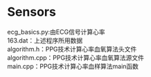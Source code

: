 # Sensors
ecg_basics.py:由ECG信号计算心率  
163.dat：上述程序所用数据  
algorithm.h：PPG技术计算心率血氧算法头文件  
algorithm.cpp：PPG技术计算心率血氧算法源文件  
main.cpp：PPG技术计算心率血样算法main函数  
